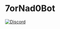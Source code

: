 # 7orNad0Bot


[![Discord](https://discordapp.com/api/guilds/451929300598521876&theme=dark/width=350/height=500/widget.png)](https://discord.gg/UpRZjx9)
